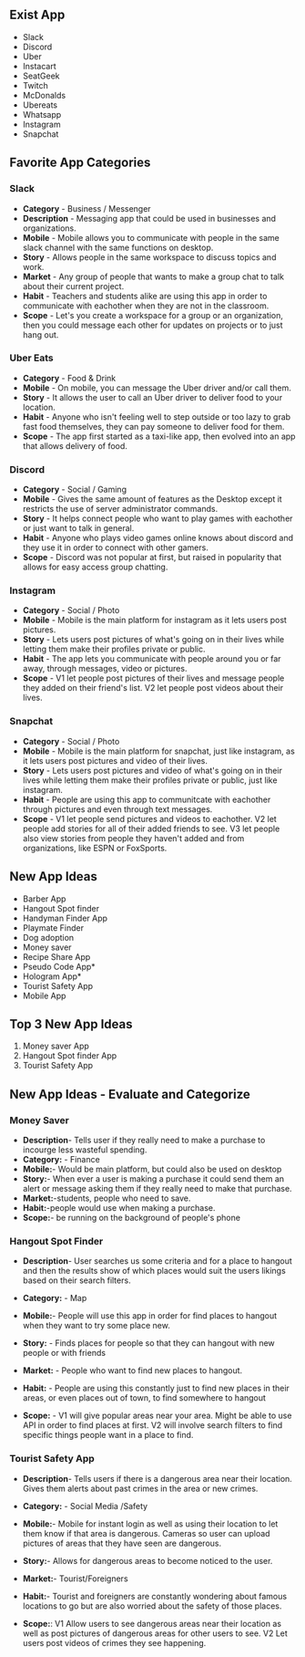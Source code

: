 ## Exist App 
- Slack
- Discord
- Uber
- Instacart
- SeatGeek
- Twitch
- McDonalds
- Ubereats
- Whatsapp
- Instagram
- Snapchat
## Favorite App Categories
### Slack
- **Category** - Business / Messenger
- **Description** - Messaging app that could be used in businesses and organizations.
- **Mobile** - Mobile allows you to communicate with people in the same slack channel with the same functions on desktop.
- **Story** - Allows people in the same workspace to discuss topics and work.
- **Market** - Any group of people that wants to make a group chat to talk about their current project.
- **Habit** - Teachers and students alike are using this app in order to communicate with eachother when they are not in the classroom.
- **Scope** - Let's you create a workspace for a group or an organization, then you could message each other for updates on projects or to just hang out.

### Uber Eats
- **Category** - Food & Drink 
- **Mobile** - On mobile, you can message the Uber driver and/or call them.
- **Story** - It allows the user to call an Uber driver to deliver food to your location.
- **Habit** - Anyone who isn't feeling well to step outside or too lazy to grab fast food themselves, they can pay someone to deliver food for them.
- **Scope** - The app first started as a taxi-like app, then evolved into an app that allows delivery of food.

### Discord 
- **Category** - Social / Gaming
- **Mobile** - Gives the same amount of features as the Desktop except it restricts the use of server administrator commands.
- **Story** - It helps connect people who want to play games with eachother or just want to talk in general.
- **Habit** - Anyone who plays video games online knows about discord and they use it in order to connect with other gamers.
- **Scope** - Discord was not popular at first, but raised in popularity that allows for easy access group chatting.

### Instagram
- **Category** - Social / Photo
- **Mobile** - Mobile is the main platform for instagram as it lets users post pictures.
- **Story** - Lets users post pictures of what's going on in their lives while letting them make their profiles private or public.
- **Habit** - The app lets you communicate with people around you or far away, through messages, video or pictures.
- **Scope** - V1 let people post pictures of their lives and message people they added on their friend's list. V2 let people post videos about their lives.

### Snapchat
- **Category** - Social / Photo
- **Mobile** - Mobile is the main platform for snapchat, just like instagram, as it lets users post pictures and video of their lives.
- **Story** - Lets users post pictures and video of what's going on in their lives while letting them make their profiles private or public, just like instagram.
- **Habit** - People are using this app to communitcate with eachother through pictures and even through text messages.
- **Scope** - V1 let people send pictures and videos to eachother. V2 let people add stories for all of their added friends to see. V3 let people also view stories from people they haven't added and from organizations, like ESPN or FoxSports.

## New App Ideas
- Barber App
- Hangout Spot finder
- Handyman Finder App
- Playmate Finder 
- Dog adoption
- Money saver
- Recipe Share App
- Pseudo Code App*
- Hologram App*
- Tourist Safety App
- Mobile App

## Top 3 New App Ideas
1.  Money saver App
2.  Hangout Spot finder App
3.  Tourist Safety App

## New App Ideas - Evaluate and Categorize
### Money Saver
- **Description**- Tells user if they really need to make a purchase to incourge less wasteful spending.
- **Category:** -  Finance
- **Mobile:**- Would be main platform, but could also be used on desktop
- **Story:**- When ever a user is making a purchase it  could send them an alert or message asking them if they really need to make that purchase.
- **Market:**-students, people who need to save.
- **Habit:**-people would use when making a purchase.
- **Scope:**- be running on the background of people's phone
### Hangout Spot Finder
- **Description**- User searches us some criteria and for a place to hangout and then the results show of which places would suit the users likings based on their search filters.

- **Category:** - Map

- **Mobile:**- People will use this app in order for find places to hangout when they want to try some place new.

- **Story:** - Finds places for people so that they can hangout with new people or with friends

- **Market:** - People who want to find new places to hangout.

- **Habit:** - People are using this constantly just to find new places in their areas, or even places out of town, to find somewhere to hangout

- **Scope:** - V1 will give popular areas near your area. Might be able to use API in order to find places at first. V2 will involve search filters to find specific things people want in a place to find.


### Tourist Safety App
- **Description**- Tells users if there is a dangerous area near their location. Gives them alerts about past crimes in the area or new crimes. 

- **Category:** - Social Media /Safety

- **Mobile:**- Mobile for instant login as well as using their location to let them know if that area is dangerous. Cameras so user can upload pictures of areas that they have seen are dangerous.

- **Story:**- Allows for dangerous areas to become noticed to the user.

- **Market:**- Tourist/Foreigners

- **Habit:**- Tourist and foreigners are constantly wondering about famous locations to go but are also worried about the safety of those places.

- **Scope:**: V1 Allow users to see dangerous areas near their location as well as post pictures of dangerous areas for other users to see. V2 Let users post videos of crimes they see happening.


